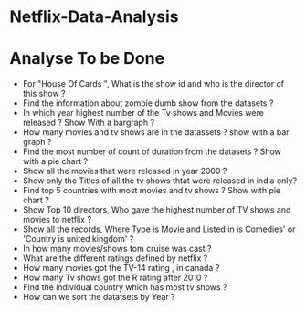 # Netflix-Data-Analysis
# Analyse To be Done
* For "House Of Cards ", What is the show id and who is the director of this show ? 
* Find the information about zombie dumb show from the datasets ?
* In which year highest number of the Tv shows and Movies were released ? Show With a bargraph ?
* How many movies and tv shows are in the datassets ? show with a bar graph ? 
* Find the most number of count of duration from the datasets ? Show with a pie chart ? 
* Show all the movies that were released in year 2000 ? 
* Show only the Titles of all the tv shows thtat were released in india only?
* Find top 5 countries with most movies and tv shows ? Show with pie chart ?
* Show Top 10 directors, Who gave the highest number of TV shows and movies to netflix ?
* Show all the records, Where Type is Movie and Listed in is Comedies' or 'Country is united kingdom' ?
* In how many movies/shows tom cruise was cast ?
* What are the different ratings defined by netflix ?
* How many movies got the TV-14 rating , in canada ?
* How many Tv shows got the R rating after 2010 ?
* Find the individual country which has most tv shows ?
* How can we sort the datatsets by Year ?
